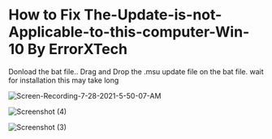 # How to Fix The-Update-is-not-Applicable-to-this-computer-Win-10 By ErrorXTech

Donload the bat file..
Drag and Drop the .msu update file on the bat file.
wait for installation this may take long

![Screen-Recording-_7-28-2021-5-50-07-AM_](https://user-images.githubusercontent.com/60354359/127325081-4d8daed0-2a75-4961-83c6-9083d3f65b68.gif)


![Screenshot (4)](https://user-images.githubusercontent.com/60354359/127325289-f19e44ce-0b99-4960-82d8-240bfcdd8947.png)


![Screenshot (3)](https://user-images.githubusercontent.com/60354359/127325350-3138021e-9f75-44b7-8b09-112e2615f46d.png)

